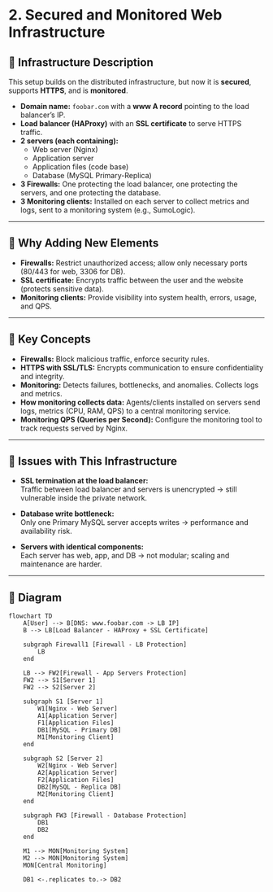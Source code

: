 # 2. Secured and Monitored Web Infrastructure

## 📌 Infrastructure Description
This setup builds on the distributed infrastructure, but now it is **secured**, supports **HTTPS**, and is **monitored**.

- **Domain name:** `foobar.com` with a **www A record** pointing to the load balancer’s IP.  
- **Load balancer (HAProxy)** with an **SSL certificate** to serve HTTPS traffic.  
- **2 servers (each containing):**
  - Web server (Nginx)
  - Application server
  - Application files (code base)
  - Database (MySQL Primary-Replica)  
- **3 Firewalls:** One protecting the load balancer, one protecting the servers, and one protecting the database.  
- **3 Monitoring clients:** Installed on each server to collect metrics and logs, sent to a monitoring system (e.g., SumoLogic).  

---

## 📌 Why Adding New Elements
- **Firewalls:** Restrict unauthorized access; allow only necessary ports (80/443 for web, 3306 for DB).  
- **SSL certificate:** Encrypts traffic between the user and the website (protects sensitive data).  
- **Monitoring clients:** Provide visibility into system health, errors, usage, and QPS.  

---

## 📌 Key Concepts
- **Firewalls:** Block malicious traffic, enforce security rules.  
- **HTTPS with SSL/TLS:** Encrypts communication to ensure confidentiality and integrity.  
- **Monitoring:** Detects failures, bottlenecks, and anomalies. Collects logs and metrics.  
- **How monitoring collects data:** Agents/clients installed on servers send logs, metrics (CPU, RAM, QPS) to a central monitoring service.  
- **Monitoring QPS (Queries per Second):** Configure the monitoring tool to track requests served by Nginx.  

---

## 📌 Issues with This Infrastructure
- **SSL termination at the load balancer:**  
  Traffic between load balancer and servers is unencrypted → still vulnerable inside the private network.  

- **Database write bottleneck:**  
  Only one Primary MySQL server accepts writes → performance and availability risk.  

- **Servers with identical components:**  
  Each server has web, app, and DB → not modular; scaling and maintenance are harder.  

---

## 📌 Diagram

```mermaid
flowchart TD
    A[User] --> B[DNS: www.foobar.com -> LB IP]
    B --> LB[Load Balancer - HAProxy + SSL Certificate]

    subgraph Firewall1 [Firewall - LB Protection]
        LB
    end

    LB --> FW2[Firewall - App Servers Protection]
    FW2 --> S1[Server 1]
    FW2 --> S2[Server 2]

    subgraph S1 [Server 1]
        W1[Nginx - Web Server]
        A1[Application Server]
        F1[Application Files]
        DB1[MySQL - Primary DB]
        M1[Monitoring Client]
    end

    subgraph S2 [Server 2]
        W2[Nginx - Web Server]
        A2[Application Server]
        F2[Application Files]
        DB2[MySQL - Replica DB]
        M2[Monitoring Client]
    end

    subgraph FW3 [Firewall - Database Protection]
        DB1
        DB2
    end

    M1 --> MON[Monitoring System]
    M2 --> MON[Monitoring System]
    MON[Central Monitoring]

    DB1 <-.replicates to.-> DB2
